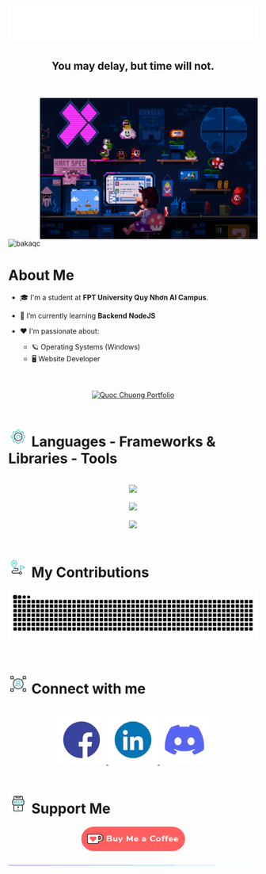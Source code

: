 <h1 align="center">
    <img src="img/intro.svg"/>
</h1>
<h2 align="center">You may delay, but time will not.</h2>
<br/>

<br/>
<img align="right" alt="Coding" width="440" height="285" src="img/mario_banner.gif">
<p align="left"> <img src="https://komarev.com/ghpvc/?username=bakaqc&label=Profile%20views&color=0e75b6&style=flat" alt="bakaqc" /> </p>
<h1> About Me </h1>

- 🎓 I'm a student at **FPT University Quy Nhơn AI Campus**.

- 🔭 I’m currently learning **Backend NodeJS**

- ❤️ I'm passionate about:
  - 🪐 Operating Systems (Windows)
  - 🖥️ Website Developer
<br/>
<br/>
<div align="center">
    <a href="https://bakaqc.github.io" target="_blank" rel="noreferrer">
        <img align="center" src="https://img.shields.io/badge/Portfolio-FF5722?style=for-the-badge&logo=todoist&logoColor=white" height="50" width="210" target="_blank" alt="Quoc Chuong Portfolio" />
    </a>
</div>

<br/>
<h1> <img src="img/tool_animated.gif" width="40" height="40"/> Languages - Frameworks & Libraries - Tools </h1>

<br/>
<div align="center">
    <img src="https://skillicons.dev/icons?i=java,javascript,ts,c,html,css,kotlin" /><br/><br/>
    <img src="https://skillicons.dev/icons?i=react,nextjs,vue,nuxt,redux,hibernate,bootstrap,tailwind,nodejs,express,nestjs,prisma,mongo,mysql,postgresql" /><br/><br/>
    <img src="https://skillicons.dev/icons?i=maven,vite,yarn,npm,pnpm,docker,firebase,supabase,vscode,github,git,androidstudio,arch,linux,figma" /><br>
</div>

<br/>
<h1> <img src="img/clock.gif" width="40px" height="40px"> My Contributions </h1>

<div align=center>
    <img alt="snake eating my contributions" src="https://raw.githubusercontent.com/bakaqc/bakaqc/output/github-contribution-grid-snake.svg" />
</div>

<br/>
<h1> <img src="img/connect.gif" width="40" height="40"/> Connect with me </h1>

<br/>
<div align="center">
  <a href="https://www.facebook.com/dqchuongbk" target="_blank">
    <img src="img/facebook.gif" width="100">
  </a>
  <a href="https://www.linkedin.com/in/bakaqc" target="_blank">
    <img src="img/linkedin.gif" width="100">
  </a>
  <a href="https://discord.gg/uGEvmrqD" target="_blank">
    <img src="img/discord.gif" width="100">
  </a>
</div>

<br/>

<h1> <img src="img/support.gif" width="40px" height="40px"> Support Me </h1>

<div align=center>
  <a href="https://ko-fi.com/bakaqc" target="_blank" rel="noreferrer">
    <img align="center" src="img/donate.png" height="50" width="210" alt="Donate to Quoc Chuong on Ko-fi" />
  </a>
</div>

<br/>
<img src="img/hr.gif">
